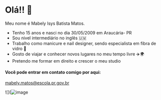 # Olá!! 👋

Meu nome é Mabely Isys Batista Matos.

  * Tenho 15 anos e nasci no dia 30/05/2009 em Araucária- PR
  * Sou nivel intermediário no inglês 🇺🇲
  * Trabalho como manicure e nail designer, sendo especialista em fibra de vidro 💅
  * Gosto de viajar e conhecer novos lugares no meu tempo livre ✈️🌍
  * Pretendo me formar em direito e crescer o meu studio

#### Você pode entrar em contato comigo por aqui:
 mabely.matos@escola.pr.gov.br
 
![](![image](https://github.com/user-attachments/assets/3bd7007c-e705-4ca3-8bf5-45f20dcbadf8)

  





<!--
**mabelymatos/mabelymatos** is a ✨ _special_ ✨ repository because its `README.md` (this file) appears on your GitHub profile.
-->
